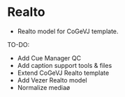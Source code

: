 # Realto
- Realto model for CoGeVJ template.

TO-DO:
- Add Cue Manager QC 
- Add caption support tools & files
- Extend CoGeVJ Realto template
- Add Vezer Realto model
- Normalize mediaø
